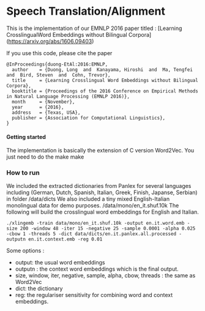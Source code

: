 # Speech Translation/Alignment
This is the implementation of our EMNLP 2016 paper titled : 
[Learning CrosslingualWord Embeddings without Bilingual Corpora] (https://arxiv.org/abs/1606.09403)

If you use  this code, please cite the paper 

```
@InProceedings{duong-EtAl:2016:EMNLP,
  author    = {Duong, Long  and  Kanayama, Hiroshi  and  Ma, Tengfei  and  Bird, Steven  and  Cohn, Trevor},
  title     = {Learning Crosslingual Word Embeddings without Bilingual Corpora},
  booktitle = {Proceedings of the 2016 Conference on Empirical Methods in Natural Language Processing (EMNLP 2016)},
  month     = {November},
  year      = {2016},
  address   = {Texas, USA},
  publisher = {Association for Computational Linguistics},
}
```
#### Getting started
The implementation is basically the extension of C version Word2Vec. You just need to do the make 
    make

### How to run  
We included the extracted dictionaries from Panlex for several languages including (German, Dutch, Spanish, Italian, Greek, Finish, Japanse, Serbian) in folder 
    /data/dicts 
We also included a tiny mixed English-Italian monolingual data for demo purposes. 
   /data/mono/en_it.shuf.10k
The following will build the crosslingual word embeddings for English and Italian. 
```
./xlingemb -train data/mono/en_it.shuf.10k -output en.it.word.emb -size 200 -window 48 -iter 15 -negative 25 -sample 0.0001 -alpha 0.025 -cbow 1 -threads 5 -dict data/dicts/en.it.panlex.all.processed -outputn en.it.context.emb -reg 0.01
```
Some options :
- output: the usual word embeddings 
- outputn : the context word embeddings which is the final output.
- size, window, iter, negative, sample, alpha, cbow, threads : the same as Word2Vec
- dict: the dictionary 
- reg: the regulariser sensitivity for combining word and context embeddings. 

